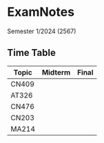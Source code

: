 # ExamNotes

Semester 1/2024 (2567)

## Time Table

|   Topic   | Midterm  | Final  |
| --------- | -------- | ------ |
| CN409 |  |  |
| AT326 |  |  |
| CN476 |  |  |
| CN203 |  |  |
| MA214 |  |  |
